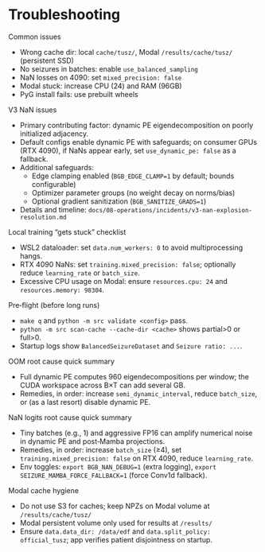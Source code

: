 # Troubleshooting

Common issues

- Wrong cache dir: local `cache/tusz/`, Modal `/results/cache/tusz/` (persistent SSD)
- No seizures in batches: enable `use_balanced_sampling`
- NaN losses on 4090: set `mixed_precision: false`
- Modal stuck: increase CPU (24) and RAM (96GB)
- PyG install fails: use prebuilt wheels

V3 NaN issues

- Primary contributing factor: dynamic PE eigendecomposition on poorly initialized adjacency.
- Default configs enable dynamic PE with safeguards; on consumer GPUs (RTX 4090), if NaNs appear early, set `use_dynamic_pe: false` as a fallback.
- Additional safeguards:
  - Edge clamping enabled (`BGB_EDGE_CLAMP=1` by default; bounds configurable)
  - Optimizer parameter groups (no weight decay on norms/bias)
  - Optional gradient sanitization (`BGB_SANITIZE_GRADS=1`)
- Details and timeline: `docs/08-operations/incidents/v3-nan-explosion-resolution.md`

Local training “gets stuck” checklist

- WSL2 dataloader: set `data.num_workers: 0` to avoid multiprocessing hangs.
- RTX 4090 NaNs: set `training.mixed_precision: false`; optionally reduce `learning_rate` or `batch_size`.
- Excessive CPU usage on Modal: ensure `resources.cpu: 24` and `resources.memory: 98304`.

Pre‑flight (before long runs)

- `make q` and `python -m src validate <config>` pass.
- `python -m src scan-cache --cache-dir <cache>` shows partial>0 or full>0.
- Startup logs show `BalancedSeizureDataset` and `Seizure ratio: ...`.

OOM root cause quick summary

- Full dynamic PE computes 960 eigendecompositions per window; the CUDA workspace across B×T can add several GB.
- Remedies, in order: increase `semi_dynamic_interval`, reduce `batch_size`, or (as a last resort) disable dynamic PE.

NaN logits root cause quick summary

- Tiny batches (e.g., 1) and aggressive FP16 can amplify numerical noise in dynamic PE and post‑Mamba projections.
- Remedies, in order: increase `batch_size` (≥4), set `training.mixed_precision: false` on RTX 4090, reduce `learning_rate`.
- Env toggles: `export BGB_NAN_DEBUG=1` (extra logging), `export SEIZURE_MAMBA_FORCE_FALLBACK=1` (force Conv1d fallback).

Modal cache hygiene

- Do not use S3 for caches; keep NPZs on Modal volume at `/results/cache/tusz/`
- Modal persistent volume only used for results at `/results/`
- Ensure `data.data_dir: /data/edf` and `data.split_policy: official_tusz`; app verifies patient disjointness on startup.
